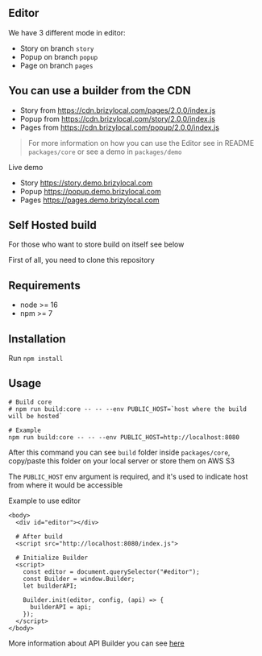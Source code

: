 
## Editor
We have 3 different mode in editor:
- Story on branch `story`
- Popup on branch `popup`
- Page on branch `pages`

## You can use a builder from the CDN
- Story from https://cdn.brizylocal.com/pages/2.0.0/index.js
- Popup from https://cdn.brizylocal.com/story/2.0.0/index.js
- Pages from https://cdn.brizylocal.com/popup/2.0.0/index.js

> For more information on how you can use the Editor see in README `packages/core` or see a demo in `packages/demo`

Live demo
- Story https://story.demo.brizylocal.com
- Popup https://popup.demo.brizylocal.com
- Pages https://pages.demo.brizylocal.com

## Self Hosted build
For those who want to store build on itself see below

First of all, you need to clone this repository

## Requirements

- node >= 16
- npm >= 7

## Installation

Run `npm install`

## Usage

```shell
# Build core
# npm run build:core -- -- --env PUBLIC_HOST=`host where the build will be hosted`

# Example
npm run build:core -- -- --env PUBLIC_HOST=http://localhost:8080
```

After this command you can see `build` folder inside `packages/core`, copy/paste this folder on your local server or 
store them on AWS S3

The `PUBLIC_HOST` env argument is required, and it's used to indicate host from where it would be accessible

Example to use editor

```shell
<body>
  <div id="editor"></div>

  # After build
  <script src="http://localhost:8080/index.js">
  
  # Initialize Builder
  <script>
    const editor = document.querySelector("#editor");
    const Builder = window.Builder;
    let builderAPI;

    Builder.init(editor, config, (api) => {
      builderAPI = api;
    });
  </script>
</body>
```

More information about API Builder you can see [here](https://github.com/bagrinsergiu/demo-editor-partners/blob/master/packages/core/README.MD#config)
